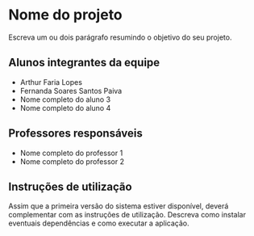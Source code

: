 # Nome do projeto

Escreva um ou dois parágrafo resumindo o objetivo do seu projeto.

## Alunos integrantes da equipe

* Arthur Faria Lopes
* Fernanda Soares Santos Paiva
* Nome completo do aluno 3
* Nome completo do aluno 4

## Professores responsáveis

* Nome completo do professor 1
* Nome completo do professor 2

## Instruções de utilização

Assim que a primeira versão do sistema estiver disponível, deverá complementar com as instruções de utilização. Descreva como instalar eventuais dependências e como executar a aplicação.
